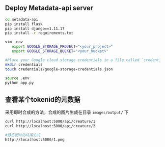 
## Deploy Metadata-api server

```bash
cd metadata-api
pip install flask
pip install django==1.11.17
pip install -r requirements.txt

vim .env
   export GOOGLE_STORAGE_PROJECT="<your_project>"
   export GOOGLE_STORAGE_BUCKET="<your_bucket>"

#Place your Google cloud storage credentials in a file called `credentials/google-storage-credentials.json`.
mkdir credentials
touch credentials/google-storage-credentials.json
   
source .env
python app.py
```

## 查看某个tokenid的元数据

采用即时合成的方法，合成的图片生成在目录 `images/output/` 下

```bash
curl http://localhost:5000/api/creature/1
curl http://localhost:5000/api/creature/2

#静态图片的访问方式
http://localhost:5000/1.png
```

